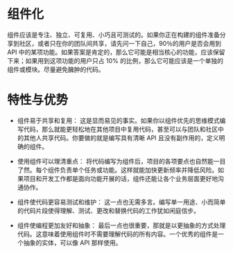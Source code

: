 # 组件化

组件应该是专注、独立、可复用、小巧且可测试的。如果你正在构建的组件准备分享到社区，或者只在你的团队间共享，请先问一下自己，90％的用户是否会用到 API 中的某项功能。如果答案是肯定的，那么它可能是相当核心的功能，应该保留下来；如果用到这项功能的用户只占 10% 的比例，那么它可能应该是一个单独的组件或模块。尽量避免臃肿的代码。

# 特性与优势

- 组件易于共享和复用： 这是显而易见的事实。如果你以组件优先的思维模式编写代码，那么就能更轻松地在其他项目中复用代码，甚至可以与团队和社区中的其他人共享代码。你要做的就是编写具有清晰 API 且没有副作用的，定义明确的组件。

- 使用组件可以理清重点： 将代码编写为组件后，项目的各项要点也自然能一目了然。每个组件负责单个任务或功能。这样就能加快更新频率并降低风险。如果项目和开发工作都是面向功能开展的话，组件还能让各个业务层面更好地沟通协作。

- 组件使代码更容易测试和维护： 这一点也无需多言。编写单一用途、小而简单的代码片段使得理解、测试、更改和替换代码的工作犹如闲庭信步。

- 组件使编程更加友好和抽象： 最后一点也很重要，那就是以更抽象的方式处理代码。这意味着使用组件时不需要理解代码的所有内容。一个优秀的组件是一个抽象的实体，可以像 API 那样使用。
